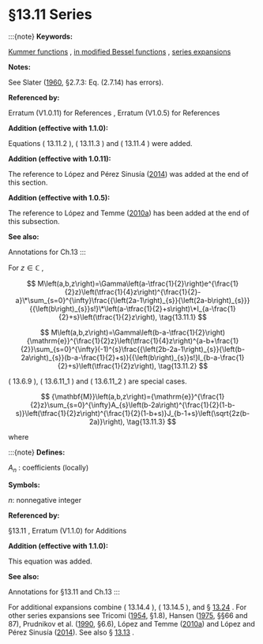 # §13.11 Series

:::{note}
**Keywords:**

[Kummer functions](http://dlmf.nist.gov/search/search?q=Kummer%20functions) , [in modified Bessel functions](http://dlmf.nist.gov/search/search?q=in%20modified%20Bessel%20functions) , [series expansions](http://dlmf.nist.gov/search/search?q=series%20expansions)

**Notes:**

See Slater ([1960](./bib/S.html#bib2098 "Confluent Hypergeometric Functions"), §2.7.3: Eq. (2.7.14) has errors).

**Referenced by:**

Erratum (V1.0.11) for References , Erratum (V1.0.5) for References

**Addition (effective with 1.1.0):**

Equations ( 13.11.2 ), ( 13.11.3 ) and ( 13.11.4 ) were added.

**Addition (effective with 1.0.11):**

The reference to López and Pérez Sinusía ([2014](./bib/L.html#bib2868 "New series expansions for the confluent hypergeometric function ⁢ M ( a , b , z )")) was added at the end of this section.

**Addition (effective with 1.0.5):**

The reference to López and Temme ([2010a](./bib/L.html#bib2770 "Asymptotics and numerics of polynomials used in Tricomi and Buchholz expansions of Kummer functions")) has been added at the end of this subsection.

**See also:**

Annotations for Ch.13
:::

For $z\in\mathbb{C}$ ,


<a id="E1"></a>
$$
M\left(a,b,z\right)=\Gamma\left(a-\tfrac{1}{2}\right)e^{\frac{1}{2}z}\left(\tfrac{1}{4}z\right)^{\frac{1}{2}-a}\*\sum_{s=0}^{\infty}\frac{{\left(2a-1\right)_{s}}{\left(2a-b\right)_{s}}}{{\left(b\right)_{s}}s!}\*\left(a-\tfrac{1}{2}+s\right)\*I_{a-\frac{1}{2}+s}\left(\tfrac{1}{2}z\right), \tag{13.11.1}
$$


<a id="E2"></a>
$$
M\left(a,b,z\right)=\Gamma\left(b-a-\tfrac{1}{2}\right){\mathrm{e}}^{\frac{1}{2}z}\left(\tfrac{1}{4}z\right)^{a-b+\frac{1}{2}}\sum_{s=0}^{\infty}(-1)^{s}\frac{{\left(2b-2a-1\right)_{s}}{\left(b-2a\right)_{s}}(b-a-\frac{1}{2}+s)}{{\left(b\right)_{s}}s!}I_{b-a-\frac{1}{2}+s}\left(\tfrac{1}{2}z\right), \tag{13.11.2}
$$

( 13.6.9 ), ( 13.6.11_1 ) and ( 13.6.11_2 ) are special cases.


<a id="E3"></a>
$$
{\mathbf{M}}\left(a,b,z\right)={\mathrm{e}}^{\frac{1}{2}z}\sum_{s=0}^{\infty}A_{s}\left(b-2a\right)^{\frac{1}{2}(1-b-s)}\left(\tfrac{1}{2}z\right)^{\frac{1}{2}(1-b+s)}J_{b-1+s}\left(\sqrt{2z(b-2a)}\right), \tag{13.11.3}
$$

where

:::{note}
**Defines:**

$A_{n}$ : coefficients (locally)

**Symbols:**

$n$: nonnegative integer

**Referenced by:**

§13.11 , Erratum (V1.1.0) for Additions

**Addition (effective with 1.1.0):**

This equation was added.

**See also:**

Annotations for §13.11 and Ch.13
:::

For additional expansions combine ( 13.14.4 ), ( 13.14.5 ), and § [13.24](./13.24.md "§13.24 Series ‣ Whittaker Functions ‣ Chapter 13 Confluent Hypergeometric Functions") . For other series expansions see Tricomi ([1954](./bib/T.html#bib2278 "Funzioni ipergeometriche confluenti"), §1.8), Hansen ([1975](./bib/H.html#bib1035 "A Table of Series and Products"), §§66 and 87), Prudnikov et al. ([1990](./bib/P.html#bib1905 "Integrals and Series: More Special Functions, Vol. 3"), §6.6), López and Temme ([2010a](./bib/L.html#bib2770 "Asymptotics and numerics of polynomials used in Tricomi and Buchholz expansions of Kummer functions")) and López and Pérez Sinusía ([2014](./bib/L.html#bib2868 "New series expansions for the confluent hypergeometric function ⁢ M ( a , b , z )")). See also § [13.13](./13.13.md "§13.13 Addition and Multiplication Theorems ‣ Kummer Functions ‣ Chapter 13 Confluent Hypergeometric Functions") .
